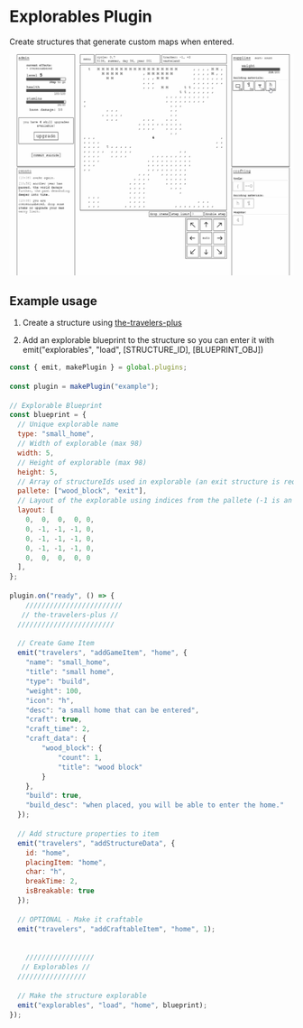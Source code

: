 # Explorables Plugin

Create structures that generate custom maps when entered.

<img src="misc/recording.gif">

## Example usage

1. Create a structure using [the-travelers-plus](https://github.com/LightningWB/the-travelers-plus)

2. Add an explorable blueprint to the structure so you can enter it with emit("explorables", "load", [STRUCTURE_ID], [BLUEPRINT_OBJ])

```js
const { emit, makePlugin } = global.plugins;

const plugin = makePlugin("example");

// Explorable Blueprint
const blueprint = {
  // Unique explorable name
  type: "small_home",
  // Width of explorable (max 98)
  width: 5,
  // Height of explorable (max 98)
  height: 5,
  // Array of structureIds used in explorable (an exit structure is required is you want to leave the explorable)
  pallete: ["wood_block", "exit"],
  // Layout of the explorable using indices from the pallete (-1 is an empty space)
  layout: [
    0,  0,  0,  0, 0,
    0, -1, -1, -1, 0,
    0, -1, -1, -1, 0,
    0, -1, -1, -1, 0,
    0,  0,  0,  0, 0
  ],
};

plugin.on("ready", () => {
    ////////////////////////
   // the-travelers-plus //
  ////////////////////////

  // Create Game Item
  emit("travelers", "addGameItem", "home", {
    "name": "small_home",
    "title": "small home",
    "type": "build",
    "weight": 100,
    "icon": "h",
    "desc": "a small home that can be entered",
    "craft": true,
    "craft_time": 2,
    "craft_data": {
        "wood_block": {
            "count": 1,
            "title": "wood block"
        }
    },
    "build": true,
    "build_desc": "when placed, you will be able to enter the home."
  });

  // Add structure properties to item
  emit("travelers", "addStructureData", {
    id: "home",
    placingItem: "home",
    char: "h",
    breakTime: 2,
    isBreakable: true
  });

  // OPTIONAL - Make it craftable
  emit("travelers", "addCraftableItem", "home", 1);


    /////////////////
   // Explorables //
  /////////////////

  // Make the structure explorable
  emit("explorables", "load", "home", blueprint);
});

```